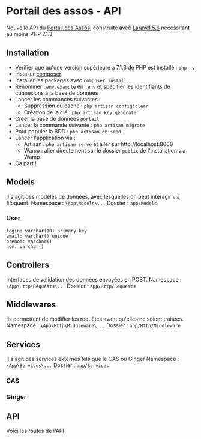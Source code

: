 # Portail des assos - API

Nouvelle API du [Portail des Assos](https://assos.utc.fr), construite avec [Laravel 5.6](https://laravel.com/) nécessitant au moins PHP 7.1.3



## Installation

- Vérifier que qu'une version supérieure à 7.1.3 de PHP est installé : `php -v`
- Installer [composer](https://getcomposer.org/download/)
- Installer les packages avec `composer install`
- Renommer `.env.example` en `.env` et spécifier les identifiants de connexions à la base de données
- Lancer les commances suivantes :
    + Suppression du cache : `php artisan config:clear`
    + Création de la clé : `php artisan key:generate`
- Créer la base de données `portail`
- Lancer la commande suivante : `php artisan migrate`
- Pour populer la BDD : `php artisan db:seed`
- Lancer l'application via :
    + Artisan : `php artisan serve` et aller sur http://localhost:8000
    + Wamp : aller directement sur le dossier `public` de l'installation via Wamp
- Ça part !



## Models

Il s'agit des modèles de données, avec lesquelles on peut intéragir via Eloquent.
Namespace : `\App\Models\...`
Dossier :   `app/Models`


### User
```
login: varchar(10) primary key
email: varchar() unique
prenom: varchar()
nom: varchar()
```



## Controllers

Interfaces de validation des données envoyées en POST.
Namespace : `\App\Http\Requests\...`
Dossier :   `app/Http/Requests`



## Middlewares

Ils permettent de modifier les requêtes avant qu'elles ne soient traitées.
Namespace : `\App\Http\Middleware\...`
Dossier :   `app/Http/Middleware`



## Services

Il s'agit des services externes tels que le CAS ou Ginger
Namespace : `\App\Services\...`
Dossier :   `app/Services`


### CAS


### Ginger



## API

Voici les routes de l'API
